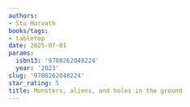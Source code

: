 ```yaml
---
authors:
- Stu Horvath
books/tags:
- tabletop
date: 2025-07-01
params:
  isbn13: '9780262048224'
  year: '2023'
slug: '9780262048224'
star_rating: 5
title: Monsters, aliens, and holes in the ground
---
```


<!--more-->
